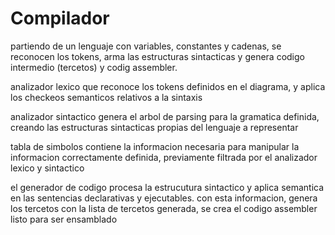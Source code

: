 # Compilador

partiendo de un lenguaje con variables, constantes y cadenas, se reconocen los tokens, arma las estructuras sintacticas y genera codigo intermedio (tercetos) y codig assembler.


analizador lexico que reconoce los tokens definidos en el diagrama, y aplica los checkeos semanticos relativos a la sintaxis

analizador sintactico genera el arbol de parsing para la gramatica definida, creando las estructuras sintacticas propias del lenguaje a representar

tabla de simbolos contiene la informacion necesaria para manipular la informacion correctamente definida, previamente filtrada por el analizador lexico y sintactico

el generador de codigo procesa la estrucutura sintactico y aplica semantica en las sentencias declarativas y ejecutables. con esta informacion, genera los tercetos 
con la lista de tercetos generada, se crea el codigo assembler listo para ser ensamblado

